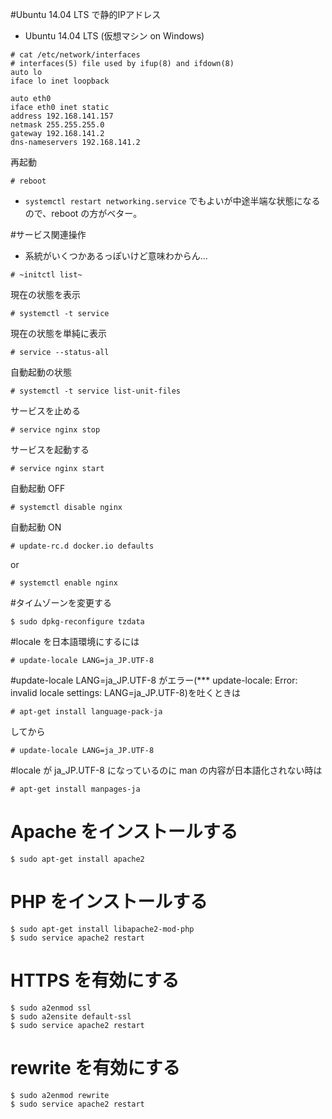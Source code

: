 #Ubuntu 14.04 LTS で静的IPアドレス

- Ubuntu 14.04 LTS (仮想マシン on Windows)

```
# cat /etc/network/interfaces
# interfaces(5) file used by ifup(8) and ifdown(8)
auto lo
iface lo inet loopback

auto eth0
iface eth0 inet static
address 192.168.141.157
netmask 255.255.255.0
gateway 192.168.141.2
dns-nameservers 192.168.141.2
```

再起動

```
# reboot 
```

- `systemctl restart networking.service` でもよいが中途半端な状態になるので、reboot の方がベター。


















#サービス関連操作

- 系統がいくつかあるっぽいけど意味わからん...

```
# ~initctl list~
```

現在の状態を表示

```
# systemctl -t service
```

現在の状態を単純に表示

```
# service --status-all
```

自動起動の状態

```
# systemctl -t service list-unit-files
```

サービスを止める

```
# service nginx stop
```

サービスを起動する

```
# service nginx start
```

自動起動 OFF

```
# systemctl disable nginx
```

自動起動 ON

```
# update-rc.d docker.io defaults
```
or

```
# systemctl enable nginx
```





















#タイムゾーンを変更する

```
$ sudo dpkg-reconfigure tzdata
```


















#locale を日本語環境にするには

```
# update-locale LANG=ja_JP.UTF-8
```

#update-locale LANG=ja_JP.UTF-8 がエラー(*** update-locale: Error: invalid locale settings:  LANG=ja_JP.UTF-8)を吐くときは

```
# apt-get install language-pack-ja
```

してから

```
# update-locale LANG=ja_JP.UTF-8
```





#locale が ja_JP.UTF-8 になっているのに man の内容が日本語化されない時は

```
# apt-get install manpages-ja
```



# Apache をインストールする

```
$ sudo apt-get install apache2
```

# PHP をインストールする

```
$ sudo apt-get install libapache2-mod-php
$ sudo service apache2 restart
```

# HTTPS を有効にする

```
$ sudo a2enmod ssl
$ sudo a2ensite default-ssl
$ sudo service apache2 restart
```

# rewrite を有効にする

```
$ sudo a2enmod rewrite
$ sudo service apache2 restart
```
